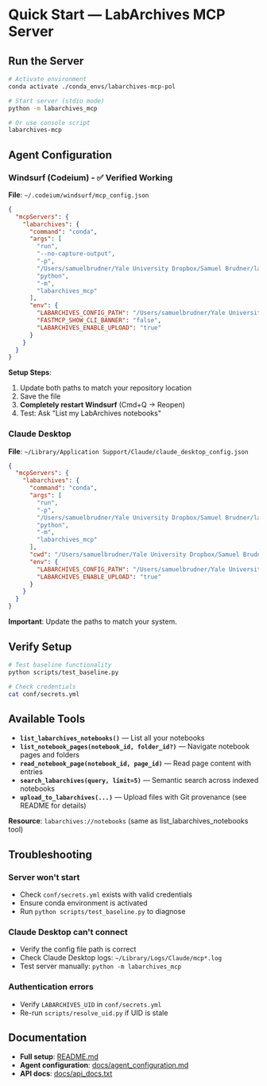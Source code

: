 # Quick Start — LabArchives MCP Server

## Run the Server

```bash
# Activate environment
conda activate ./conda_envs/labarchives-mcp-pol

# Start server (stdio mode)
python -m labarchives_mcp

# Or use console script
labarchives-mcp
```

## Agent Configuration

### Windsurf (Codeium) - ✅ Verified Working

**File**: `~/.codeium/windsurf/mcp_config.json`

```json
{
  "mcpServers": {
    "labarchives": {
      "command": "conda",
      "args": [
        "run",
        "--no-capture-output",
        "-p",
        "/Users/samuelbrudner/Yale University Dropbox/Samuel Brudner/lab_archives_mcp/conda_envs/labarchives-mcp-pol",
        "python",
        "-m",
        "labarchives_mcp"
      ],
      "env": {
        "LABARCHIVES_CONFIG_PATH": "/Users/samuelbrudner/Yale University Dropbox/Samuel Brudner/lab_archives_mcp/conf/secrets.yml",
        "FASTMCP_SHOW_CLI_BANNER": "false",
        "LABARCHIVES_ENABLE_UPLOAD": "true"
      }
    }
  }
}
```

**Setup Steps**:

1. Update both paths to match your repository location
2. Save the file
3. **Completely restart Windsurf** (Cmd+Q → Reopen)
4. Test: Ask "List my LabArchives notebooks"

### Claude Desktop

**File**: `~/Library/Application Support/Claude/claude_desktop_config.json`

```json
{
  "mcpServers": {
    "labarchives": {
      "command": "conda",
      "args": [
        "run",
        "-p",
        "/Users/samuelbrudner/Yale University Dropbox/Samuel Brudner/lab_archives_mcp/conda_envs/labarchives-mcp-pol",
        "python",
        "-m",
        "labarchives_mcp"
      ],
      "cwd": "/Users/samuelbrudner/Yale University Dropbox/Samuel Brudner/lab_archives_mcp",
      "env": {
        "LABARCHIVES_CONFIG_PATH": "/Users/samuelbrudner/Yale University Dropbox/Samuel Brudner/lab_archives_mcp/conf/secrets.yml",
        "LABARCHIVES_ENABLE_UPLOAD": "true"
      }
    }
  }
}
```

**Important**: Update the paths to match your system.

## Verify Setup

```bash
# Test baseline functionality
python scripts/test_baseline.py

# Check credentials
cat conf/secrets.yml
```

## Available Tools

- **`list_labarchives_notebooks()`** — List all your notebooks
- **`list_notebook_pages(notebook_id, folder_id?)`** — Navigate notebook pages and folders
- **`read_notebook_page(notebook_id, page_id)`** — Read page content with entries
- **`search_labarchives(query, limit=5)`** — Semantic search across indexed notebooks
- **`upload_to_labarchives(...)`** — Upload files with Git provenance (see README for details)

**Resource**: `labarchives://notebooks` (same as list_labarchives_notebooks tool)

## Troubleshooting

### Server won't start

- Check `conf/secrets.yml` exists with valid credentials
- Ensure conda environment is activated
- Run `python scripts/test_baseline.py` to diagnose

### Claude Desktop can't connect

- Verify the config file path is correct
- Check Claude Desktop logs: `~/Library/Logs/Claude/mcp*.log`
- Test server manually: `python -m labarchives_mcp`

### Authentication errors

- Verify `LABARCHIVES_UID` in `conf/secrets.yml`
- Re-run `scripts/resolve_uid.py` if UID is stale

## Documentation

- **Full setup**: [README.md](README.md)
- **Agent configuration**: [docs/agent_configuration.md](docs/agent_configuration.md)
- **API docs**: [docs/api_docs.txt](docs/api_docs.txt)

